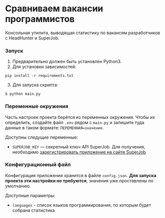 # Сравниваем вакансии программистов

Консольная утилита, выводящая статистику по вакансям разработчиков с HeadHunter и SuperJob.

### Запуск

1. Предварительно должен быть установлен Python3.
2. Для установки зависимостей:
```
pip install -r requirements.txt
```
3. Для запуска скрипта:
```
$ python main.py
```

### Переменные окружения

Часть настроек проекта берётся из переменных окружения. Чтобы их определить, создайте файл `.env` рядом с `main.py` и запишите туда данные в таком формате: `ПЕРЕМЕННАЯ=значение`.

Доступны следущие переменные:
- `SUPERJOB_KEY` — секретный ключ API SuperJob. Для получения, необходимо [зарегистрировать приложение на сайте SuperJob](https://api.superjob.ru/register)

### Конфигурационный файл

Конфигурация приложения хранится в файле `config.json`. 
**Для запуска проекта эти настройки не требуются**, значения уже проставлены по умолчанию.

Доступные параметры:
- `languages` - список языков программирования, по которым будет собрана статистика